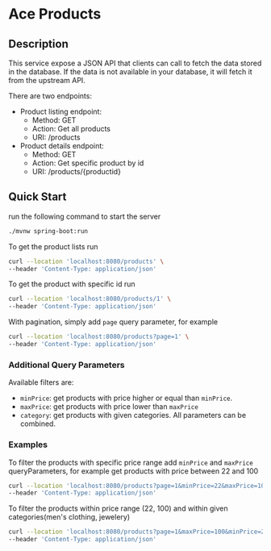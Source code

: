 # Ace Products

## Description

This service expose a JSON API that clients can call to fetch the data stored in the database. 
If the data is not available in your database, 
it will fetch it from the upstream API.

There are two endpoints:
* Product listing endpoint:
  - Method: GET
  - Action: Get all products
  - URI: /products
* Product details endpoint:
  - Method: GET
  - Action: Get specific product by id
  - URI: /products/{productid}

## Quick Start

run the following command to start the server
```bash
./mvnw spring-boot:run
```

To get the product lists run
```bash
curl --location 'localhost:8080/products' \
--header 'Content-Type: application/json'
```
To get the product with specific id run
```bash
curl --location 'localhost:8080/products/1' \
--header 'Content-Type: application/json'
```

With pagination, simply add `page` query parameter, for example
```bash
curl --location 'localhost:8080/products?page=1' \
--header 'Content-Type: application/json'
```

### Additional Query Parameters

Available filters are:
* `minPrice`: get products with price higher or equal than `minPrice`.
* `maxPrice`: get products with price lower than `maxPrice`
* `category`: get products with given categories.
All parameters can be combined.

### Examples

To filter the products with specific price range add `minPrice` and 
`maxPrice` queryParameters, for example get products with price between 22 and 100
```bash
curl --location 'localhost:8080/products?page=1&minPrice=22&maxPrice=100' \
--header 'Content-Type: application/json'
```

To filter the products within price range (22, 100) and within given categories(men's clothing, jewelery)
```bash
curl --location 'localhost:8080/products?page=1&maxPrice=100&minPrice=22&category=men%27s%20clothing&category=jewelery' \
--header 'Content-Type: application/json'
```

